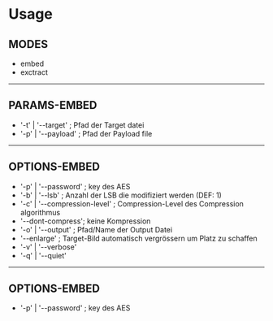 # Usage

## MODES
- embed
- exctract

----
## PARAMS-EMBED
- '-t' | '--target' ; Pfad der Target datei
- '-p' | '--payload' ; Pfad der Payload file

----
## OPTIONS-EMBED
- '-p' | '--password' ; key des AES
- '-b' | '--lsb' ; Anzahl der LSB die modifiziert werden (DEF: 1)
- '-c' | '--compression-level' ; Compression-Level des Compression algorithmus
- '--dont-compress'; keine Kompression
- '-o' | '--output' ; Pfad/Name der Output Datei
- '--enlarge' ; Target-Bild automatisch vergrössern um Platz zu schaffen
- '-v' | '--verbose'
- '-q' | '--quiet'

----
## OPTIONS-EMBED
- '-p' | '--password' ; key des AES
